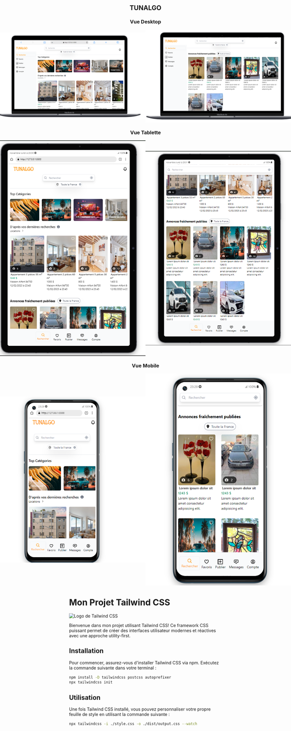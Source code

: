 <h2 align="center">
 TUNALGO
<br/>

</h2>

<h3 align="center">
 Vue Desktop
<br/>

</h3>
<div align="center" style="display: flex; justify-content: center; align-items: center; margin-top: 10px;">
  <img alt="Demo" src="./assets/readme/pc1.png"/>
  <img alt="Demo" src="./assets/readme/pc2.png"/>
</div>
<h3 align="center">
 Vue Tablette
<br/>

</h3>
<div align="center" style="display: flex; justify-content: center; align-items: center; margin-top: 10px;">
  <img alt="Demo" src="./assets/readme/tab1.png"/>
  <img alt="Demo" src="./assets/readme/tab2.png"/>
</div>
<h3 align="center">
 Vue Mobile
<br/>

</h3>
<div align="center" style="display: flex; justify-content: center; align-items: center; margin-top: 10px;">
  <img alt="Demo" src="./assets/readme/mob1.png"/>
  <img alt="Demo" src="./assets/readme/mob2.png"/>
</div>

# Mon Projet Tailwind CSS

![Logo de Tailwind CSS](https://encrypted-tbn0.gstatic.com/images?q=tbn:ANd9GcTACqQ-DDjzjbgTYikfVSTWEVeKx6fp6MfXDIehp7ysZcLum1zlsrvJhJzs15hN7F6Rwko&usqp=CAU)

Bienvenue dans mon projet utilisant Tailwind CSS! Ce framework CSS puissant permet de créer des interfaces utilisateur modernes et réactives avec une approche utility-first.

## Installation

Pour commencer, assurez-vous d'installer Tailwind CSS via npm. Exécutez la commande suivante dans votre terminal :

```bash
npm install -D tailwindcss postcss autoprefixer
npx tailwindcss init

```

## Utilisation
Une fois Tailwind CSS installé, vous pouvez personnaliser votre propre feuille de style en utilisant la commande suivante :
```bash
npx tailwindcss -i ./style.css -o ./dist/output.css --watch
```

